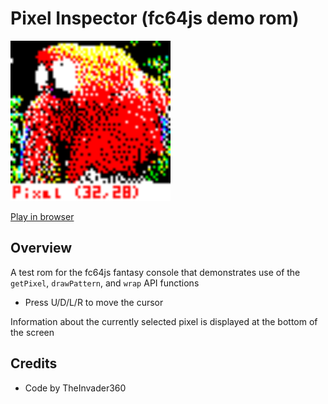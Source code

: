 # Pixel Inspector (fc64js demo rom)

[<img src="https://raw.githubusercontent.com/TheInvader360/fc64js/main/rom/demo/pixel-inspector/docs/demo.gif" width="256"/>](https://theinvader360.github.io/fc64js/rom/demo/pixel-inspector/)

[Play in browser](https://theinvader360.github.io/fc64js/rom/demo/pixel-inspector/)

## Overview

A test rom for the fc64js fantasy console that demonstrates use of the `getPixel`, `drawPattern`, and `wrap` API functions

* Press U/D/L/R to move the cursor

Information about the currently selected pixel is displayed at the bottom of the screen

## Credits

* Code by TheInvader360
